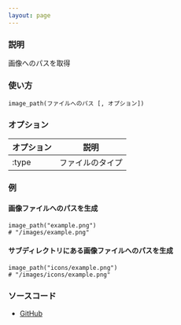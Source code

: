 ```yaml
---
layout: page
---
```

### 説明
画像へのパスを取得

### 使い方
    image_path(ファイルへのパス [, オプション])

### オプション

オプション | 説明
----- | --------
:type | ファイルのタイプ

### 例
#### 画像ファイルへのパスを生成
    image_path("example.png")
    # "/images/example.png"

#### サブディレクトリにある画像ファイルへのパスを生成
    image_path("icons/example.png")
    # "/images/icons/example.png"

### ソースコード
* [GitHub](https://github.com/rails/rails/blob/f33d52c95217212cbacc8d5e44b5a8e3cdc6f5b3/actionview/lib/action_view/helpers/asset_url_helper.rb#L375)